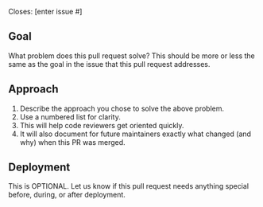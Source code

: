 Closes: [enter issue #]

 ## Goal
What problem does this pull request solve? This should be more or less the same as the goal in the issue that this pull request addresses.

 ## Approach
1. Describe the approach you chose to solve the above problem.
2. Use a numbered list for clarity.
3. This will help code reviewers get oriented quickly.
4. It will also document for future maintainers exactly what changed (and why) when this PR was merged.

 ## Deployment
This is OPTIONAL. Let us know if this pull request needs anything special before, during, or after deployment.
